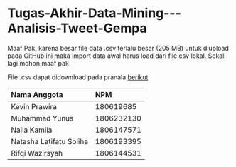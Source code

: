 # Tugas-Akhir-Data-Mining---Analisis-Tweet-Gempa

Maaf Pak, karena besar file data .csv terlalu besar (205 MB) untuk diupload pada GitHub ini maka import data awal harus load dari file csv lokal. Sekali lagi mohon maaf pak

File .csv dapat didownload pada pranala <a href="https://drive.google.com/file/d/10r2UOAKxDRkL4Ak95tCdBn2I2ZvsMNdC/view?usp=sharing" target="_blank">berikut</a>

| Nama Anggota | NPM |
| :- | :- |
| Kevin Prawira | 180619685 |
| Muhammad Yunus | 1806232130 |
| Naila Kamila | 1806147571 |
| Natasha Latifatu Soliha | 1806193395 |
| Rifqi Wazirsyah | 1806144531 |
